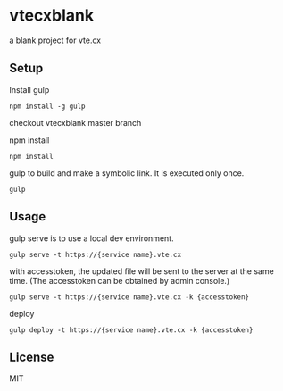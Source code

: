 # vtecxblank
a blank project for vte.cx

## Setup

Install gulp
```
npm install -g gulp 
```
checkout vtecxblank master branch

npm install
```
npm install 
```

gulp to build and make a symbolic link. It is executed only once.
```
gulp
```

## Usage

gulp serve is to use a local dev environment.
```
gulp serve -t https://{service name}.vte.cx
```

with accesstoken, the updated file will be sent to the server at the same time. (The accesstoken can be obtained by admin console.)
```
gulp serve -t https://{service name}.vte.cx -k {accesstoken}
```

deploy 
```
gulp deploy -t https://{service name}.vte.cx -k {accesstoken}
```

## License
MIT
